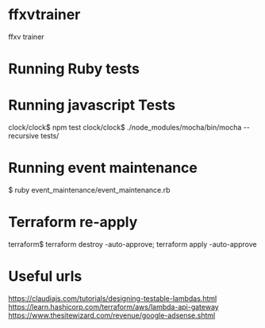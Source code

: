 # ffxvtrainer
ffxv trainer

# Running Ruby tests

# Running javascript Tests

clock/clock$ npm test
clock/clock$ ./node_modules/mocha/bin/mocha --recursive tests/

# Running event maintenance

$ ruby event_maintenance/event_maintenance.rb

# Terraform re-apply

terraform$ terraform destroy -auto-approve; terraform apply -auto-approve

# Useful urls

https://claudiajs.com/tutorials/designing-testable-lambdas.html
https://learn.hashicorp.com/terraform/aws/lambda-api-gateway
https://www.thesitewizard.com/revenue/google-adsense.shtml
